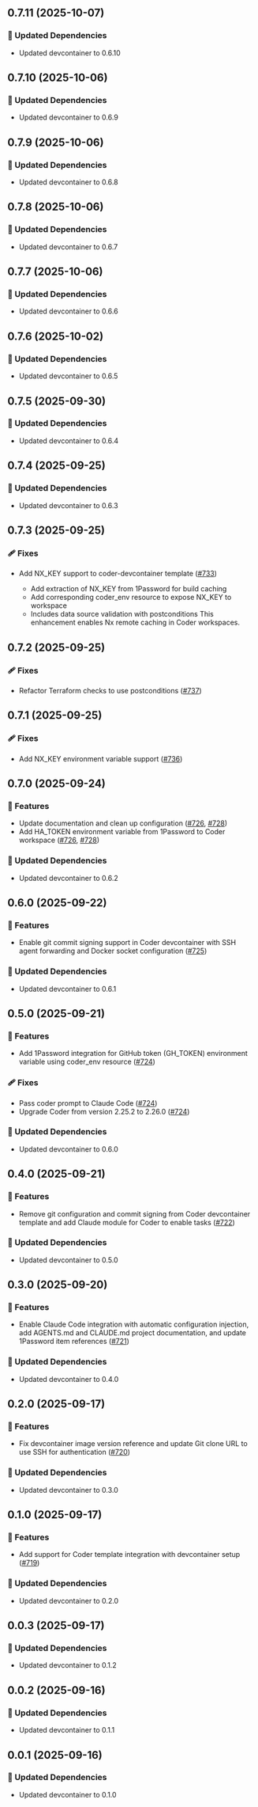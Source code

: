 ## 0.7.11 (2025-10-07)

### 🧱 Updated Dependencies

- Updated devcontainer to 0.6.10

## 0.7.10 (2025-10-06)

### 🧱 Updated Dependencies

- Updated devcontainer to 0.6.9

## 0.7.9 (2025-10-06)

### 🧱 Updated Dependencies

- Updated devcontainer to 0.6.8

## 0.7.8 (2025-10-06)

### 🧱 Updated Dependencies

- Updated devcontainer to 0.6.7

## 0.7.7 (2025-10-06)

### 🧱 Updated Dependencies

- Updated devcontainer to 0.6.6

## 0.7.6 (2025-10-02)

### 🧱 Updated Dependencies

- Updated devcontainer to 0.6.5

## 0.7.5 (2025-09-30)

### 🧱 Updated Dependencies

- Updated devcontainer to 0.6.4

## 0.7.4 (2025-09-25)

### 🧱 Updated Dependencies

- Updated devcontainer to 0.6.3

## 0.7.3 (2025-09-25)

### 🩹 Fixes

- Add NX_KEY support to coder-devcontainer template ([#733](https://github.com/vgijssel/setup/pull/733))

  - Add extraction of NX_KEY from 1Password for build caching
  - Add corresponding coder_env resource to expose NX_KEY to workspace
  - Includes data source validation with postconditions
  This enhancement enables Nx remote caching in Coder workspaces.

## 0.7.2 (2025-09-25)

### 🩹 Fixes

- Refactor Terraform checks to use postconditions ([#737](https://github.com/vgijssel/setup/pull/737))

## 0.7.1 (2025-09-25)

### 🩹 Fixes

- Add NX_KEY environment variable support ([#736](https://github.com/vgijssel/setup/pull/736))

## 0.7.0 (2025-09-24)

### 🚀 Features

- Update documentation and clean up configuration ([#726](https://github.com/vgijssel/setup/pull/726), [#728](https://github.com/vgijssel/setup/issues/728))
- Add HA_TOKEN environment variable from 1Password to Coder workspace ([#726](https://github.com/vgijssel/setup/pull/726), [#728](https://github.com/vgijssel/setup/issues/728))

### 🧱 Updated Dependencies

- Updated devcontainer to 0.6.2

## 0.6.0 (2025-09-22)

### 🚀 Features

- Enable git commit signing support in Coder devcontainer with SSH agent forwarding and Docker socket configuration ([#725](https://github.com/vgijssel/setup/pull/725))

### 🧱 Updated Dependencies

- Updated devcontainer to 0.6.1

## 0.5.0 (2025-09-21)

### 🚀 Features

- Add 1Password integration for GitHub token (GH_TOKEN) environment variable using coder_env resource ([#724](https://github.com/vgijssel/setup/pull/724))

### 🩹 Fixes

- Pass coder prompt to Claude Code ([#724](https://github.com/vgijssel/setup/pull/724))
- Upgrade Coder from version 2.25.2 to 2.26.0 ([#724](https://github.com/vgijssel/setup/pull/724))

### 🧱 Updated Dependencies

- Updated devcontainer to 0.6.0

## 0.4.0 (2025-09-21)

### 🚀 Features

- Remove git configuration and commit signing from Coder devcontainer template and add Claude module for Coder to enable tasks ([#722](https://github.com/vgijssel/setup/pull/722))

### 🧱 Updated Dependencies

- Updated devcontainer to 0.5.0

## 0.3.0 (2025-09-20)

### 🚀 Features

- Enable Claude Code integration with automatic configuration injection, add AGENTS.md and CLAUDE.md project documentation, and update 1Password item references ([#721](https://github.com/vgijssel/setup/pull/721))

### 🧱 Updated Dependencies

- Updated devcontainer to 0.4.0

## 0.2.0 (2025-09-17)

### 🚀 Features

- Fix devcontainer image version reference and update Git clone URL to use SSH for authentication ([#720](https://github.com/vgijssel/setup/pull/720))

### 🧱 Updated Dependencies

- Updated devcontainer to 0.3.0

## 0.1.0 (2025-09-17)

### 🚀 Features

- Add support for Coder template integration with devcontainer setup ([#719](https://github.com/vgijssel/setup/pull/719))

### 🧱 Updated Dependencies

- Updated devcontainer to 0.2.0

## 0.0.3 (2025-09-17)

### 🧱 Updated Dependencies

- Updated devcontainer to 0.1.2

## 0.0.2 (2025-09-16)

### 🧱 Updated Dependencies

- Updated devcontainer to 0.1.1

## 0.0.1 (2025-09-16)

### 🧱 Updated Dependencies

- Updated devcontainer to 0.1.0